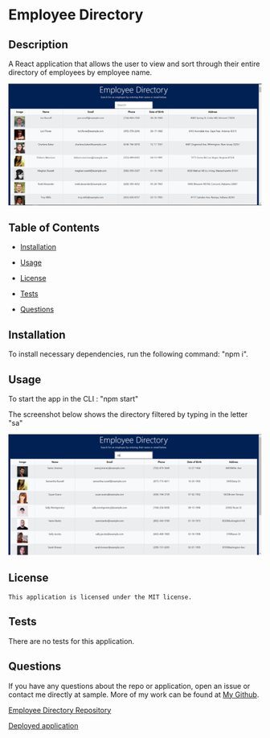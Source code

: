 # Employee Directory

## Description
A React application that allows the user to view and sort through their entire directory of employees by employee name.

![screenshot](public/img/EDscreenshot.PNG)

  ## Table of Contents
  
  * [Installation](#installation)
  
  * [Usage](#usage)
  
  * [License](#license)

  * [Tests](#tests)
  
  * [Questions](#questions)
  
  ## Installation
  
  To install necessary dependencies, run the following command: "npm i".

   ## Usage

To start the app in the CLI : "npm start"  

The screenshot below shows the directory filtered by typing in the letter "sa"

![Screenshot](public/img/EDscreenshot2.PNG)



  ## License
    
    This application is licensed under the MIT license.
    

  ## Tests
  
  There are no tests for this application.
  
      
  ## Questions  

  If you have any questions about the repo or application, open an issue or contact me directly at sample. More of my work can be found at [My Github](https://github.com/brob92993).

  [Employee Directory Repository](https://github.com/brob92993/EmployeeDirectory.git)

  
  [Deployed application](https://brob92993.github.io/EmployeeDirectory/)